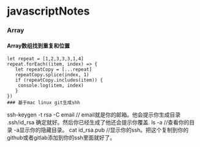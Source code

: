 # javascriptNotes

### Array
#### Array数组找到重复和位置
```
let repeat = [1,2,3,3,3,1,4] 
repeat.forEach((item, index) => {
   let repeatCopy = [...repeat]
   repeatCopy.splice(index, 1)
   if (repeatCopy.includes(item)) {
	console.log(item, index)
   }
})
### 基于mac linux git生成shh
```
  ssh-keygen -t rsa -C  email  // email就是你的邮箱。他会提示你生成目录 .ssh/id_rsa 确定就好。然后你已经生成了他还会提示你覆盖.
  ls -a //查看你的目录 -a显示你的隐藏目录。
  cat id_rsa.pub //显示你的ssh。把这个复制到你的github或者gitlab添加到你的ssh里面就好了。
```
